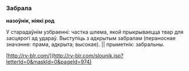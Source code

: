 ### Забрала
**назоўнік, ніякі род**

У старадаўнім узбраенні: частка шлема, якой прыкрываецца твар для засцярогі ад удараў. Выступіць з адкрытым забралам (пераноснае значэнне: прама, адкрыта; высокае). || прыметнік: забральны.

<a rel="author">[http://rv-blr.com/](http://rv-blr.com/slounik.jsp?letterId=0&maskId=0&pageId=974)</a>

